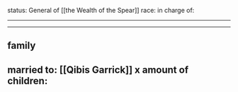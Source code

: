 status: General of [[the Wealth of the Spear]]
race: 
in charge of:

---



---

## family

married to: [[Qibis Garrick]]
x amount of children:
- 